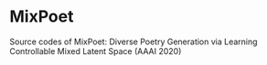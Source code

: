 # MixPoet
Source codes of MixPoet: Diverse Poetry Generation via Learning Controllable Mixed Latent Space (AAAI 2020)

